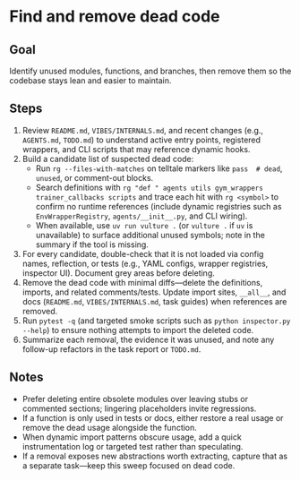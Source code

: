 # Find and remove dead code

## Goal
Identify unused modules, functions, and branches, then remove them so the codebase stays lean and easier to maintain.

## Steps
1. Review `README.md`, `VIBES/INTERNALS.md`, and recent changes (e.g., `AGENTS.md`, `TODO.md`) to understand active entry points, registered wrappers, and CLI scripts that may reference dynamic hooks.
2. Build a candidate list of suspected dead code:
   - Run `rg --files-with-matches` on telltale markers like `pass  # dead`, `unused`, or comment-out blocks.
   - Search definitions with `rg "def " agents utils gym_wrappers trainer_callbacks scripts` and trace each hit with `rg <symbol>` to confirm no runtime references (include dynamic registries such as `EnvWrapperRegistry`, `agents/__init__.py`, and CLI wiring).
   - When available, use `uv run vulture .` (or `vulture .` if `uv` is unavailable) to surface additional unused symbols; note in the summary if the tool is missing.
3. For every candidate, double-check that it is not loaded via config names, reflection, or tests (e.g., YAML configs, wrapper registries, inspector UI). Document grey areas before deleting.
4. Remove the dead code with minimal diffs—delete the definitions, imports, and related comments/tests. Update import sites, `__all__`, and docs (`README.md`, `VIBES/INTERNALS.md`, task guides) when references are removed.
5. Run `pytest -q` (and targeted smoke scripts such as `python inspector.py --help`) to ensure nothing attempts to import the deleted code.
6. Summarize each removal, the evidence it was unused, and note any follow-up refactors in the task report or `TODO.md`.

## Notes
- Prefer deleting entire obsolete modules over leaving stubs or commented sections; lingering placeholders invite regressions.
- If a function is only used in tests or docs, either restore a real usage or remove the dead usage alongside the function.
- When dynamic import patterns obscure usage, add a quick instrumentation log or targeted test rather than speculating.
- If a removal exposes new abstractions worth extracting, capture that as a separate task—keep this sweep focused on dead code.
